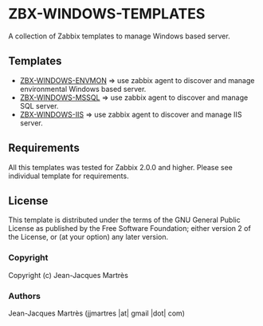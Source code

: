 ZBX-WINDOWS-TEMPLATES
=====================

A collection of Zabbix templates to manage Windows based server.

Templates
---------

  * [ZBX-WINDOWS-ENVMON](https://github.com/jjmartres/Zabbix/tree/master/zbx-templates/zbx-windows/zbx-windows-envmon) => use zabbix agent to discover and manage environmental Windows based server.
  * [ZBX-WINDOWS-MSSQL](https://github.com/jjmartres/Zabbix/tree/master/zbx-templates/zbx-windows/zbx-windows-mssql) => use zabbix agent to discover and manage SQL server.
  * [ZBX-WINDOWS-IIS](https://github.com/jjmartres/Zabbix/tree/master/zbx-templates/zbx-windows/zbx-windows-iis) => use zabbix agent to discover and manage IIS server.

Requirements
------------

All this templates was tested for Zabbix 2.0.0 and higher. Please see individual template for requirements.

License
-------

This template is distributed  under the terms of the GNU General Public License as published by the Free Software Foundation; either version 2 of the License, or (at your option) any later version.

### Copyright

  Copyright (c) Jean-Jacques Martrès

### Authors

  Jean-Jacques Martrès
  (jjmartres |at| gmail |dot| com)
